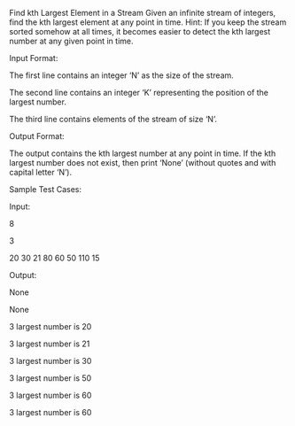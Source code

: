 Find kth Largest Element in a Stream
Given an infinite stream of integers, find the kth largest element at any point in time.
Hint: If you keep the stream sorted somehow at all times, it becomes easier to detect the kth largest number at any given point in time.

 

Input Format:

The first line contains an integer ‘N’ as the size of the stream.

The second line contains an integer ‘K’ representing the position of the largest number.

The third line contains elements of the stream of size ‘N’.

 

Output Format:

The output contains the kth largest number at any point in time. If the kth largest number does not exist, then print ‘None’ (without quotes and with capital letter ‘N’). 

 

Sample Test Cases:

Input:

8

3

20 30 21 80 60 50 110 15

 

Output:

None

None

3 largest number is 20

3 largest number is 21

3 largest number is 30

3 largest number is 50

3 largest number is 60

3 largest number is 60